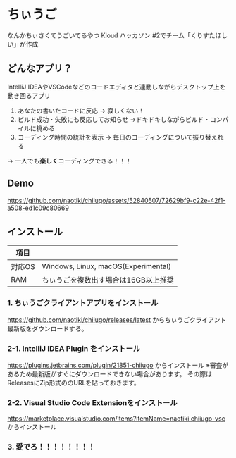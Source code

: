 # ちぃうご
なんかちぃさくてうごいてるやつ
Kloud ハッカソン #2でチーム「くりすたほしい」が作成
## どんなアプリ？
IntelliJ IDEAやVSCodeなどのコードエディタと連動しながらデスクトップ上を動き回るアプリ
1. あなたの書いたコードに反応
→ 寂しくない！
2. ビルド成功・失敗にも反応してお知らせ
→ドキドキしながらビルド・コンパイルに挑める
3. コーディング時間の統計を表示
→ 毎日のコーディングについて振り替えれる

→ 一人でも**楽しく**コーディングできる！！！

## Demo
https://github.com/naotiki/chiiugo/assets/52840507/72629bf9-c22e-42f1-a508-ed1c09c80669
## インストール
|項目||
|------|---|
|対応OS|Windows, Linux, macOS(Experimental)|
|RAM|ちぃうごを複数出す場合は16GB以上推奨|
### 1. ちぃうごクライアントアプリをインストール
https://github.com/naotiki/chiiugo/releases/latest からちぃうごクライアント最新版をダウンロードする。
### 2-1. IntelliJ IDEA Plugin をインストール
https://plugins.jetbrains.com/plugin/21851-chiiugo からインストール
※審査があるため最新版がすぐにダウンロードできない場合があります。
その際はReleasesにZip形式ののURLを貼っておきます。
### 2-2. Visual Studio Code Extensionをインストール
https://marketplace.visualstudio.com/items?itemName=naotiki.chiiugo-vsc からインストール
### 3. 愛でろ！！！！！！！！





